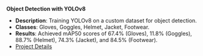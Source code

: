 
**Object Detection with YOLOv8**
   - **Description**: Training YOLOv8 on a custom dataset for object detection.
   - **Classes**: Gloves, Goggles, Helmet, Jacket, Footwear.
   - **Results**: Achieved mAP50 scores of 67.4% (Gloves), 11.8% (Goggles), 88.7% (Helmet), 74.3% (Jacket), and 84.5% (Footwear).
   - [Project Details](./README.md)
